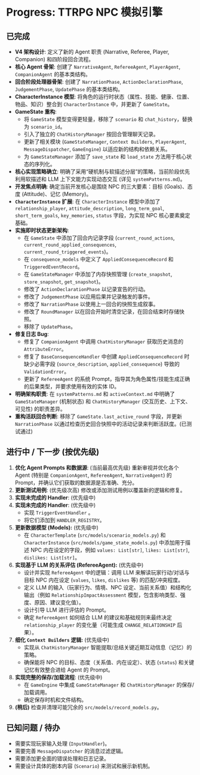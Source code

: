 # Progress: TTRPG NPC 模拟引擎

## 已完成

*   **V4 架构设计**: 定义了新的 Agent 职责 (Narrative, Referee, Player, Companion) 和四阶段回合流程。
*   **核心 Agent 骨架**: 创建了 `NarrativeAgent`, `RefereeAgent`, `PlayerAgent`, `CompanionAgent` 的基本类结构。
*   **回合阶段处理器骨架**: 创建了 `NarrationPhase`, `ActionDeclarationPhase`, `JudgementPhase`, `UpdatePhase` 的基本类结构。
*   **CharacterInstance 模型**: 将角色的运行时状态（属性、技能、健康、位置、物品、知识）整合到 `CharacterInstance` 中，并更新了 `GameState`。
*   **GameState 重构**:
    *   将 `GameState` 模型变得更轻量，移除了 `scenario` 和 `chat_history`，替换为 `scenario_id`。
    *   引入了独立的 `ChatHistoryManager` 按回合管理聊天记录。
    *   更新了相关模块 (`GameStateManager`, `Context Builders`, `PlayerAgent`, `MessageDispatcher`, `GameEngine`) 以适应新的结构和依赖关系。
    *   为 `GameStateManager` 添加了 `save_state` 和 `load_state` 方法用于核心状态的序列化。
*   **核心实现策略确立**: 明确了采用“硬机制与软描述分层”的策略，当前阶段优先利用软描述和 LLM 上下文能力实现动态交互 (详见 `systemPatterns.md`)。
*   **开发焦点明确**: 确定当前开发核心是围绕 NPC 的三大要素：目标 (Goals)、态度 (Attitude)、记忆 (Memory)。
*   **`CharacterInstance` 扩展**: 在 `CharacterInstance` 模型中添加了 `relationship_player`, `attitude_description`, `long_term_goal`, `short_term_goals`, `key_memories`, `status` 字段，为实现 NPC 核心要素奠定基础。
*   **实施即时状态更新架构**:
    *   在 `GameState` 中添加了回合内记录字段 (`current_round_actions`, `current_round_applied_consequences`, `current_round_triggered_events`)。
    *   在 `consequence_models` 中定义了 `AppliedConsequenceRecord` 和 `TriggeredEventRecord`。
    *   在 `GameStateManager` 中添加了内存快照管理 (`create_snapshot`, `store_snapshot`, `get_snapshot`)。
    *   修改了 `ActionDeclarationPhase` 以记录宣告的行动。
    *   修改了 `JudgementPhase` 以应用后果并记录触发的事件。
    *   修改了 `NarrationPhase` 以使用上一回合的快照生成叙事。
    *   修改了 `RoundManager` 以在回合开始时清空记录，在回合结束时存储快照。
    *   移除了 `UpdatePhase`。
*   **修复日志 Bug**:
    *   修复了 `CompanionAgent` 中调用 `ChatHistoryManager` 获取历史消息的 `AttributeError`。
    *   修复了 `BaseConsequenceHandler` 中创建 `AppliedConsequenceRecord` 时缺少必需字段 (`source_description`, `applied_consequence`) 导致的 `ValidationError`。
    *   更新了 `RefereeAgent` 的系统 Prompt，指导其为角色属性/技能生成正确的后果类型，并要求使用有效的实体 ID。
*   **明确架构职责**: 在 `systemPatterns.md` 和 `activeContext.md` 中明确了 `GameStateManager` (机制状态) 和 `ChatHistoryManager` (交互历史、上下文、可见性) 的职责差异。
*   **重构活跃回合判断**: 移除了 `GameState.last_active_round` 字段，并更新 `NarrationPhase` 以通过检查历史回合快照中的活动记录来判断活跃度。(已测试通过)

## 进行中 / 下一步 (按优先级)

1.  **优化 Agent Prompts 和数据源**: (当前最高优先级) 重新审视并优化各个 Agent (特别是 `CompanionAgent`, `RefereeAgent`, `NarrativeAgent`) 的 Prompt，并确认它们获取的数据源是否准确、充分。
2.  **更新测试用例**: (优先级次高) 修改或添加测试用例以覆盖新的逻辑和修复。
3.  **实现未完成的 Handler**: (优先级中)
5.  **实现未完成的 Handler**: (优先级中)
    *   实现 `TriggerEventHandler` 。
    *   将它们添加到 `HANDLER_REGISTRY`。
6.  **更新数据模型 (Models):** (优先级中)
    *   在 `CharacterTemplate` (`src/models/scenario_models.py`) 和 `CharacterInstance` (`src/models/game_state_models.py`) 中添加用于描述 NPC 内在设定的字段，例如 `values: List[str]`, `likes: List[str]`, `dislikes: List[str]`。
7.  **实现基于 LLM 的关系评估 (RefereeAgent):** (优先级中)
    *   设计并实现 `RefereeAgent` 中的逻辑：调用 LLM 来解读玩家行动/对话与目标 NPC 内在设定 (`values`, `likes`, `dislikes` 等) 的匹配/冲突程度。
    *   定义 LLM 的输入（玩家行为、情境、NPC 设定、当前关系值）和结构化输出（例如 `RelationshipImpactAssessment` 模型，包含影响类型、强度、原因、建议变化值）。
    *   设计引导 LLM 进行评估的 Prompt。
    *   确定 `RefereeAgent` 如何结合 LLM 的建议和基础规则来最终决定 `relationship_player` 的变化量（可能生成 `CHANGE_RELATIONSHIP` 后果）。
8.  **细化 `Context Builders` 逻辑:** (优先级中)
    *   实现从 `ChatHistoryManager` 智能提取/总结关键近期互动信息（记忆）的策略。
    *   确保能将 NPC 的目标、态度（关系值、内在设定）、状态 (`status`) 和关键记忆有效整合进给 Agent 的 Prompt。
9.  **实现完整的保存/加载流程**: (优先级中)
    *   在 `GameEngine` 中集成 `GameStateManager` 和 `ChatHistoryManager` 的保存/加载调用。
    *   确定保存时机和文件结构。
10. **(稍后)** 检查并清理可能冗余的 `src/models/record_models.py`。

## 已知问题 / 待办

*   需要实现玩家输入处理 (`InputHandler`)。
*   需要完善 `MessageDispatcher` 的消息过滤逻辑。
*   需要添加更全面的错误处理和日志记录。
*   需要设计具体的剧本内容 (`Scenario`) 来测试和展示新机制。
